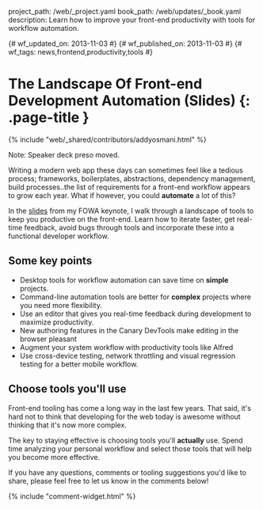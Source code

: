project_path: /web/_project.yaml
book_path: /web/updates/_book.yaml
description: Learn how to improve your front-end productivity with tools for workflow automation.

{# wf_updated_on: 2013-11-03 #}
{# wf_published_on: 2013-11-03 #}
{# wf_tags: news,frontend,productivity,tools #}

# The Landscape Of Front-end Development Automation (Slides) {: .page-title }

{% include "web/_shared/contributors/addyosmani.html" %}


Note: Speaker deck preso moved.

Writing a modern web app these days can sometimes feel like a tedious process; frameworks, boilerplates, abstractions, dependency management, build processes..the list of requirements for a front-end workflow appears to grow each year. What if however, you could **automate** a lot of this? 

In the [slides](https://speakerdeck.com/addyosmani/automating-front-end-workflow) from my FOWA keynote, I walk through a landscape of tools to keep you productive on the front-end. Learn how to iterate faster, get real-time feedback, avoid bugs through tools and incorporate these into a functional developer workflow. 

## Some key points

* Desktop tools for workflow automation can save time on **simple** projects.
* Command-line automation tools are better for **complex** projects where you need more flexibility.
* Use an editor that gives you real-time feedback during development to maximize productivity.
* New authoring features in the Canary DevTools make editing in the browser pleasant
* Augment your system workflow with productivity tools like Alfred
* Use cross-device testing, network throttling and visual regression testing for a better mobile workflow.

## Choose tools you'll use

Front-end tooling has come a long way in the last few years. That said, it's hard not to think that developing for the web today is awesome without thinking that it's now more complex. 

The key to staying effective is choosing tools you'll **actually** use. Spend time analyzing your personal workflow and select those tools that will help you become more effective.

If you have any questions, comments or tooling suggestions you'd like to share, please feel free to let us know in the comments below!


{% include "comment-widget.html" %}
